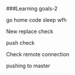 ###Learning goals-2

go home
code
sleep
wfh

New replace check

push check

Check remote connection

pushing to master

